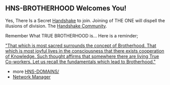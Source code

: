 ## HNS-BROTHERHOOD Welcomes You!

Yes, There Is a Secret [Handshake](https://handshake.org/) to join. Joining of THE ONE will dispell the illusions of division. The [Handshake Community](https://handshake.org/community/).

Remember What TRUE BROTHERHOOD is...
Here is a reminder;

["That which is most sacred surrounds the concept of Brotherhood.
That which is most joyful lives in the consciousness that there exists cooperation of Knowledge.
Such thought affirms that somewhere there are living True Co-workers.
Let us recall the fundamentals which lead to Brotherhood."](http://agniyoga.org/ay_en/Brotherhood.php)

- more [HNS-DOMAINS/](http://home.hns-domains/)
- [Network Manager](http://admin.networkmanager/)
